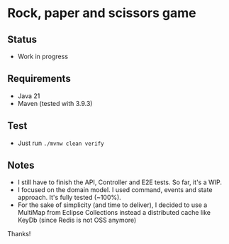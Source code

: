 # Rock, paper and scissors game 

## Status

* Work in progress

## Requirements

* Java 21
* Maven (tested with 3.9.3)

## Test

* Just run ```./mvnw clean verify```

## Notes

* I still have to finish the API, Controller and E2E tests. So far, it's a WIP.
* I focused on the domain model. I used command, events and state approach. It's fully tested (~100%).
* For the sake of simplicity (and time to deliver), I decided to use a MultiMap from Eclipse Collections instead a
  distributed cache like KeyDb (since Redis is not OSS anymore)

Thanks!
